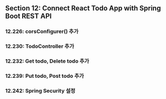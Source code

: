 ## Section 12: Connect React Todo App with Spring Boot REST API

### 12.226: corsConfigurer() 추가

### 12.230: TodoController 추가

### 12.232: Get todo, Delete todo 추가

### 12.239: Put todo, Post todo 추가

### 12.242: Spring Security 설정